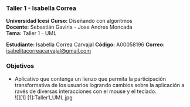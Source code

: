 ### Taller 1 - Isabella Correa
**Universidad Icesi** 
**Curso:** Diseñando con algoritmos  
**Docente:** Sebastián Gaviria - Jose Andres Moncada  
**Tema:** Taller 1 - UML 

  
**Estudiante:** Isabella Correa Carvajal
**Código:** A00058196
**Correo:** isabelitacorreacarvajal@gmail.com

### Objetivos
* Aplicativo que contenga un lienzo que permita la participación transformativa de los usuarios logrando cambios sobre la aplicación a ravés de diversas interacciones con el mouse y el teclado.  
![][1]
[1]:Taller1_UML.jpg

